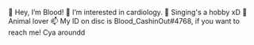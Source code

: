 👋 Hey, I’m Blood!
👀 I’m interested in cardiology.
🌱 Singing's a hobby xD
💞️ Animal lover
📫 My ID on disc is Blood_CashinOut#4768, if you want to reach me!
Cya aroundd
